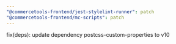 ```yaml
---
"@commercetools-frontend/jest-stylelint-runner": patch
"@commercetools-frontend/mc-scripts": patch
---
```


fix(deps): update dependency postcss-custom-properties to v10
